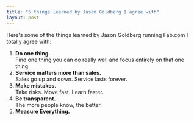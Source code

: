```yaml
---
title: "5 things learned by Jason Goldberg I agree with"
layout: post
---
```


Here's some of the things learned by Jason Goldberg running Fab.com I totally
agree with:

1. **Do one thing.**<br>
  Find one thing you can do really well and focus entirely on that one thing.
2. **Service matters more than sales.**<br>
  Sales go up and down. Service lasts forever.
3. **Make mistakes.**<br>
  Take risks. Move fast. Learn faster.
4. **Be transparent.**<br>
  The more people know, the better.
5. **Measure Everything.**